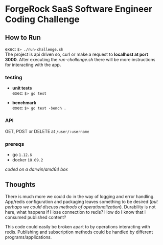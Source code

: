 # ForgeRock SaaS Software Engineer Coding Challenge
## How to Run
exec: `$> ./run-challenge.sh`  
The project is api driven so, curl or make a request to **localhost at port 3000**.
After executing the *run-challenge.sh* there will be more instructions for interacting with the app.

### testing
- **unit tests**  
exec: `$> go test`  

- **benchmark**  
exec: `$> go test -bench .`

### API
GET, POST or DELETE at `/user/:username`

### prereqs
- go `1.12.6`
- docker `18.09.2`

*coded on a darwin/amd64 box*

## Thoughts
There is much more we could do in the way of logging and error handling. App/redis
configuration and packaging leaves something to be desired (*but perhaps we
could discuss methods of operationalization*). Durability is not here, what happens
if I lose connection to redis? How do I know that I consumed published content?

This code could easily be broken apart to by operations interacting with redis.
Publishing and subscription methods could be handled by different programs/applications.

